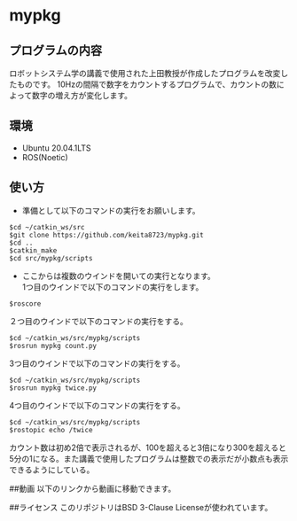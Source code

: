 # mypkg

## プログラムの内容
ロボットシステム学の講義で使用された上田教授が作成したプログラムを改変したものです。
10Hzの間隔で数字をカウントするプログラムで、カウントの数によって数字の増え方が変化します。

## 環境
- Ubuntu 20.04.1LTS
- ROS(Noetic)

## 使い方
- 準備として以下のコマンドの実行をお願いします。
```
$cd ~/catkin_ws/src
$git clone https://github.com/keita8723/mypkg.git
$cd ..
$catkin_make
$cd src/mypkg/scripts
```
- ここからは複数のウインドを開いての実行となります。  
1つ目のウインドで以下のコマンドの実行をします。
```
$roscore
```  

２つ目のウインドで以下のコマンドの実行をする。
```
$cd ~/catkin_ws/src/mypkg/scripts
$rosrun mypkg count.py
```  

3つ目のウインドで以下のコマンドの実行をする。
```
$cd ~/catkin_ws/src/mypkg/scripts
$rosrun mypkg twice.py
```  

4つ目のウインドで以下のコマンドの実行をする。
```
$cd ~/catkin_ws/src/mypkg/scripts
$rostopic echo /twice
```  

カウント数は初め2倍で表示されるが、100を超えると3倍になり300を超えると5分の1になる。また講義で使用したプログラムは整数での表示だが小数点も表示できるようにしている。

##動画
以下のリンクから動画に移動できます。  


##ライセンス
このリポジトリはBSD 3-Clause Licenseが使われています。


